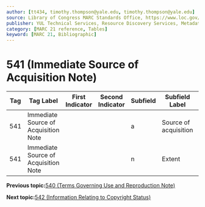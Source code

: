 ```yaml
---
author: [tt434, timothy.thompson@yale.edu, timothy.thompson@yale.edu]
source: Library of Congress MARC Standards Office, https://www.loc.gov/marc/bibliographic/bd541.html
publisher: YUL Technical Services, Resource Discovery Services, Metadata Services Unit
category: [MARC 21 reference, Tables]
keyword: [MARC 21, Bibliographic]
---
```


# 541 \(Immediate Source of Acquisition Note\)

|Tag|Tag Label|First Indicator|Second Indicator|Subfield|Subfield Label|Repeatable|
|---|---------|---------------|----------------|--------|--------------|----------|
|541|Immediate Source of Acquisition Note| | |a|Source of acquisition|F|
|541|Immediate Source of Acquisition Note| | |n|Extent|F|

**Previous topic:**[540 \(Terms Governing Use and Reproduction Note\)](../tables/540_bib_table.md)

**Next topic:**[542 \(Information Relating to Copyright Status\)](../tables/542_bib_table.md)

